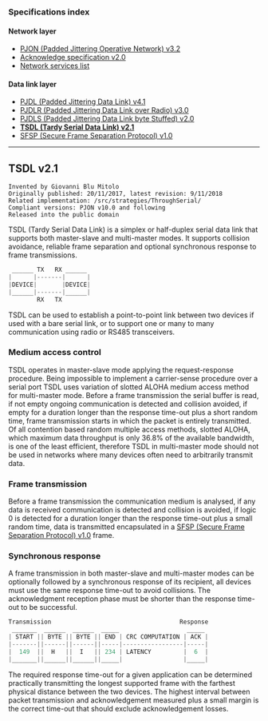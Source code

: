 ### Specifications index

#### Network layer
- [PJON (Padded Jittering Operative Network) v3.2](/specification/PJON-protocol-specification-v3.2.md)
- [Acknowledge specification v2.0](/specification/PJON-protocol-acknowledge-specification-v2.0.md)
- [Network services list](/specification/PJON-network-services-list.md)
#### Data link layer
- [PJDL (Padded Jittering Data Link) v4.1](/src/strategies/SoftwareBitBang/specification/PJDL-specification-v4.1.md)
- [PJDLR (Padded Jittering Data Link over Radio) v3.0](/src/strategies/OverSampling/specification/PJDLR-specification-v3.0.md)
- [PJDLS (Padded Jittering Data Link byte Stuffed) v2.0](/src/strategies/AnalogSampling/specification/PJDLS-specification-v2.0.md)
- **[TSDL (Tardy Serial Data Link) v2.1](/src/strategies/ThroughSerial/specification/TSDL-specification-v2.1.md)**
- [SFSP (Secure Frame Separation Protocol) v1.0](/specification/SFSP-frame-separation-specification-v1.0.md)

---

## TSDL v2.1
```
Invented by Giovanni Blu Mitolo
Originally published: 20/11/2017, latest revision: 9/11/2018
Related implementation: /src/strategies/ThroughSerial/
Compliant versions: PJON v10.0 and following
Released into the public domain
```
TSDL (Tardy Serial Data Link) is a simplex or half-duplex serial data link that supports both master-slave and multi-master modes. It supports collision avoidance, reliable frame separation and optional synchronous response to frame transmissions.
```cpp  
 ______ TX   RX ______
|      |-------|      |
|DEVICE|       |DEVICE|
|______|-------|______|
        RX   TX
```
TSDL can be used to establish a point-to-point link between two devices if used with a bare serial link, or to support one or many to many communication using radio or RS485 transceivers.  

### Medium access control
TSDL operates in master-slave mode applying the request-response procedure. Being impossible to implement a carrier-sense procedure over a serial port TSDL uses variation of slotted ALOHA medium access method for multi-master mode. Before a frame transmission the serial buffer is read, if not empty ongoing communication is detected and collision avoided, if empty for a duration longer than the response time-out plus a short random time, frame transmission starts in which the packet is entirely transmitted. Of all contention based random multiple access methods, slotted ALOHA, which maximum data throughput is only 36.8% of the available bandwidth, is one of the least efficient, therefore TSDL in multi-master mode should not be used in networks where many devices often need to arbitrarily transmit data.

### Frame transmission
Before a frame transmission the communication medium is analysed, if any data is received communication is detected and collision is avoided, if logic 0 is detected for a duration longer than the response time-out plus a small random time, data is transmitted encapsulated in a [SFSP (Secure Frame Separation Protocol) v1.0](/specification/SFSP-frame-separation-specification-v1.0.md) frame.

### Synchronous response
A frame transmission in both master-slave and multi-master modes can be optionally followed by a synchronous response of its recipient, all devices must use the same response time-out to avoid collisions. The acknowledgment reception phase must be shorter than the response time-out to be successful.
```cpp  
Transmission                                    Response
 _______  ______  ______  _____                   _____
| START || BYTE || BYTE || END | CRC COMPUTATION | ACK |
|-------||------||------||-----|-----------------|-----|
|  149  ||  H   ||  I   || 234 | LATENCY         |  6  |
|_______||______||______||_____|                 |_____|
```
The required response time-out for a given application can be determined practically transmitting the longest supported frame with the farthest physical distance between the two devices. The highest interval between packet transmission and acknowledgement measured plus a small margin is the correct time-out that should exclude acknowledgement losses.
